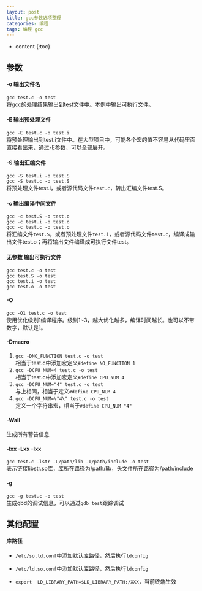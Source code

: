 ```yaml
---
layout: post
title: gcc参数选项整理
categories: 编程
tags: 编程 gcc
---
```


* content
{:toc}

## 参数

#### -o 输出文件名

`gcc test.c -o test`  
将gcc的处理结果输出到test文件中。本例中输出可执行文件。

#### -E 输出预处理文件
`gcc -E test.c -o test.i`  
将预处理输出到test.i文件中。在大型项目中，可能各个宏的值不容易从代码里面直接看出来，通过-E参数，可以全部展开。


#### -S 输出汇编文件
`gcc -S test.i -o test.S`  
`gcc -S test.c -o test.S`  
将预处理文件test.i，或者源代码文件`test.c`，转出汇编文件test.S。    

#### -c 输出编译中间文件
`gcc -c test.S -o test.o`  
`gcc -c test.i -o test.o`  
`gcc -c test.c -o test.o`  
将汇编文件`test.S`，或者预处理文件`test.i`，或者源代码文件`test.c`，编译成输出文件test.o；再将输出文件编译成可执行文件test。

#### 无参数 输出可执行文件
`gcc test.c -o test`  
`gcc test.S -o test`  
`gcc test.i -o test`  
`gcc test.o -o test`  

#### -O
`gcc -O1 test.c -o test`  
使用优化级别1编译程序。级别1~3，越大优化越多，编译时间越长。也可以不带数字，默认是1。

#### -Dmacro
1. `gcc -DNO_FUNCTION test.c -o test`  
相当于test.c中添加宏定义`#define NO_FUNCTION 1`  
2. `gcc -DCPU_NUM=4 test.c -o test`  
相当于test.c中添加宏定义`#define CPU_NUM 4`  
3. `gcc -DCPU_NUM="4" test.c -o test`  
与上相同，相当于定义`#define CPU_NUM 4`  
4. `gcc -DCPU_NUM=\"4\" test.c -o test`  
定义一个字符串宏，相当于`#define CPU_NUM "4"`  

#### -Wall
生成所有警告信息  

#### -lxx -Lxx -Ixx
`gcc test.c -lstr -L/path/lib -I/path/include -o test`  
表示链接libstr.so库，库所在路径为/path/lib，头文件所在路径为/path/include  

#### -g
`gcc -g test.c -o test`  
生成gbd的调试信息，可以通过`gdb test`跟踪调试  

## 其他配置

#### 库路径

* `/etc/so.ld.conf`中添加默认库路径，然后执行`ldconfig`

* `/etc/ld.so.conf`中添加默认库路径，然后执行`ldconfig`

* `export  LD_LIBRARY_PATH=$LD_LIBRARY_PATH:/XXX`，当前终端生效